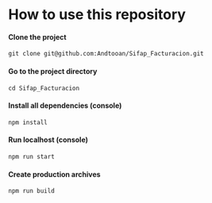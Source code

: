 # How to use this repository

#### Clone the project

	git clone git@github.com:Andtooan/Sifap_Facturacion.git
	
#### Go to the project directory

	cd Sifap_Facturacion

#### Install all dependencies (console)

	npm install

#### Run localhost (console)

	npm run start

#### Create production archives

	npm run build
